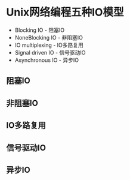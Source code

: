 # Unix网络编程五种IO模型 #

- Blocking IO - 阻塞IO
- NoneBlocking IO - 非阻塞IO
- IO multiplexing - IO多路复用
- Signal driven IO - 信号驱动IO
- Asynchronous IO - 异步IO

## 阻塞IO ##
## 非阻塞IO ##
## IO多路复用 ##
## 信号驱动IO ##
## 异步IO ##